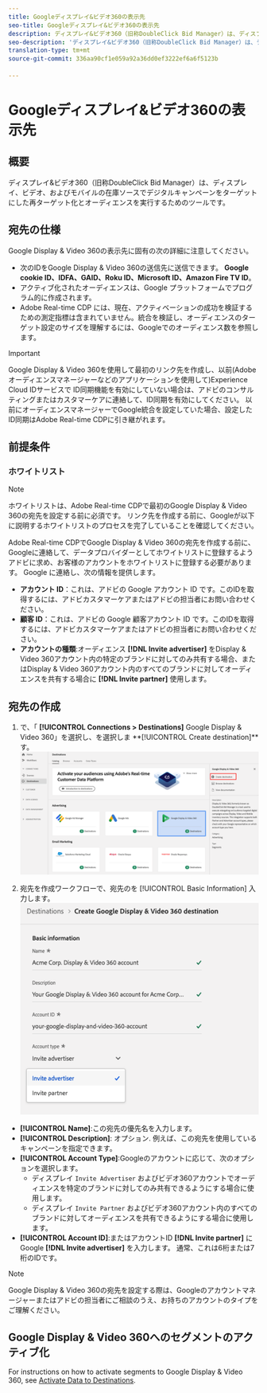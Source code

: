 ```yaml
---
title: Googleディスプレイ&ビデオ360の表示先
seo-title: Googleディスプレイ&ビデオ360の表示先
description: ディスプレイ&ビデオ360（旧称DoubleClick Bid Manager）は、ディスプレイ、ビデオ、およびモバイルの在庫ソースでデジタルキャンペーンをターゲットにした再ターゲット化とオーディエンスを実行するためのツールです。
seo-description: 'ディスプレイ&ビデオ360（旧称DoubleClick Bid Manager）は、ディスプレイ、ビデオ、およびモバイルの在庫ソースでデジタルキャンペーンをターゲットにした再ターゲット化とオーディエンスを実行するためのツールです。 '
translation-type: tm+mt
source-git-commit: 336aa90cf1e059a92a36dd0ef3222ef6a6f5123b

---
```



# Googleディスプレイ&amp;ビデオ360の表示先

## 概要

ディスプレイ&amp;ビデオ360（旧称DoubleClick Bid Manager）は、ディスプレイ、ビデオ、およびモバイルの在庫ソースでデジタルキャンペーンをターゲットにした再ターゲット化とオーディエンスを実行するためのツールです。

## 宛先の仕様

Google Display &amp; Video 360の表示先に固有の次の詳細に注意してください。

* 次のIDをGoogle Display [](https://www.adobe.io/apis/experienceplatform/home/profile-identity-segmentation/profile-identity-segmentation-services.html#!api-specification/markdown/narrative/technical_overview/identity_namespace_overview/identity_namespace_overview.md) &amp; Video 360の送信先に送信できます。 **Google cookie ID、IDFA、GAID、Roku ID、Microsoft ID、Amazon Fire TV ID**。
* アクティブ化されたオーディエンスは、Google プラットフォームでプログラム的に作成されます。
* Adobe Real-time CDP には、現在、アクティベーションの成功を検証するための測定指標は含まれていません。統合を検証し、オーディエンスのターゲット設定のサイズを理解するには、Googleでのオーディエンス数を参照します。

>[!IMPORTANT]
>
>Google Display &amp; Video 360を使用して最初のリンク先を作成し、以前(Adobeオーディエンスマネージャーなどのアプリケーションを使用して)Experience Cloud IDサービスで [](https://docs.adobe.com/content/help/en/id-service/using/id-service-api/methods/idsync.html) ID同期機能を有効にしていない場合は、アドビのコンサルティングまたはカスタマーケアに連絡して、ID同期を有効にしてください。 以前にオーディエンスマネージャーでGoogle統合を設定していた場合、設定したID同期はAdobe Real-time CDPに引き継がれます。

## 前提条件

### ホワイトリスト

>[!NOTE]
>
>ホワイトリストは、Adobe Real-time CDPで最初のGoogle Display &amp; Video 360の宛先を設定する前に必須です。 リンク先を作成する前に、Googleが以下に説明するホワイトリストのプロセスを完了していることを確認してください。

Adobe Real-time CDPでGoogle Display &amp; Video 360の宛先を作成する前に、Googleに連絡して、データプロバイダーとしてホワイトリストに登録するようアドビに求め、お客様のアカウントをホワイトリストに登録する必要があります。 Google に連絡し、次の情報を提供します。

* **アカウント ID**：これは、アドビの Google アカウント ID です。このIDを取得するには、アドビカスタマーケアまたはアドビの担当者にお問い合わせください。
* **顧客 ID**：これは、アドビの Google 顧客アカウント ID です。このIDを取得するには、アドビカスタマーケアまたはアドビの担当者にお問い合わせください。
* **アカウントの種類**:オーディエンス **[!DNL Invite advertiser]** をDisplay &amp; Video 360アカウント内の特定のブランドに対してのみ共有する場合、またはDisplay &amp; Video 360アカウント内のすべてのブランドに対してオーディエンスを共有する場合に **[!DNL Invite partner]** 使用します。

## 宛先の作成

1. で、「 **[!UICONTROL Connections > Destinations]** Google Display &amp; Video 360」を選択し、を選択しま **[!UICONTROL Create destination]**す。
   ![Googleディスプレイとビデオ360の接続](/help/rtcdp/destinations/assets/google-dv360-destination.png)

2. 宛先を作成ワークフローで、宛先のを [!UICONTROL Basic Information] 入力します。
   ![基本情報Googleディスプレイ&amp;ビデオ360](/help/rtcdp/destinations/assets/google-dv360-basic-information.png)
* **[!UICONTROL Name]**:この宛先の優先名を入力します。
* **[!UICONTROL Description]**: オプション. 例えば、この宛先を使用しているキャンペーンを指定できます。
* **[!UICONTROL Account Type]**:Googleのアカウントに応じて、次のオプションを選択します。
   * ディスプレイ `Invite Advertiser` およびビデオ360アカウントでオーディエンスを特定のブランドに対してのみ共有できるようにする場合に使用します。
   * ディスプレイ `Invite Partner` およびビデオ360アカウント内のすべてのブランドに対してオーディエンスを共有できるようにする場合に使用します。
* **[!UICONTROL Account ID]**:またはアカウントID **[!DNL Invite partner]** にGoogle **[!DNL Invite advertiser]** を入力します。 通常、これは6桁または7桁のIDです。

>[!NOTE]
>
>Google Display &amp; Video 360の宛先を設定する際は、Googleのアカウントマネージャーまたはアドビの担当者にご相談のうえ、お持ちのアカウントのタイプをご理解ください。

## Google Display &amp; Video 360へのセグメントのアクティブ化

For instructions on how to activate segments to Google Display &amp; Video 360, see [Activate Data to Destinations](/help/rtcdp/destinations/activate-destinations.md).